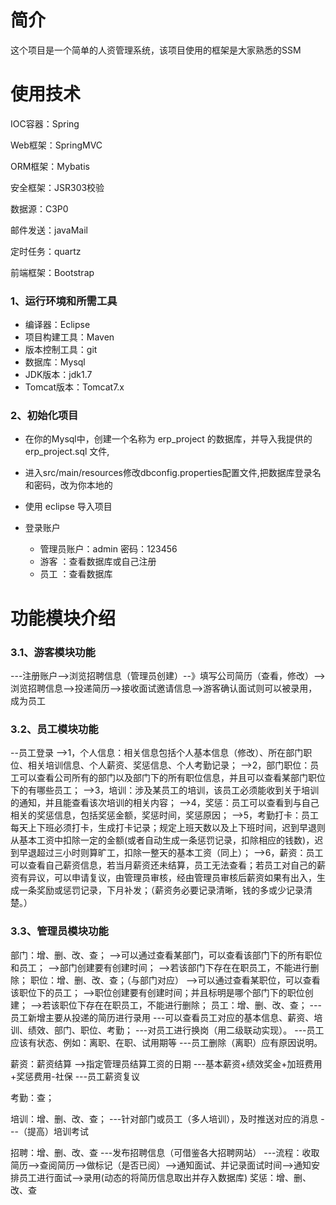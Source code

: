 # 简介
这个项目是一个简单的人资管理系统，该项目使用的框架是大家熟悉的SSM

# 使用技术
IOC容器：Spring

Web框架：SpringMVC

ORM框架：Mybatis

安全框架：JSR303校验

数据源：C3P0

邮件发送：javaMail

定时任务：quartz

前端框架：Bootstrap

### 1、运行环境和所需工具
* 编译器：Eclipse
* 项目构建工具：Maven
* 版本控制工具：git
* 数据库：Mysql
* JDK版本：jdk1.7
* Tomcat版本：Tomcat7.x

### 2、初始化项目
* 在你的Mysql中，创建一个名称为 erp_project 的数据库，并导入我提供的 erp_project.sql 文件,
* 进入src/main/resources修改dbconfig.properties配置文件,把数据库登录名和密码，改为你本地的
* 使用 eclipse 导入项目

* 登录账户
  * 管理员账户：admin 密码：123456
  * 游客 ：查看数据库或自己注册
  * 员工 ：查看数据库

# 功能模块介绍
### 3.1、游客模块功能
---注册账户-->浏览招聘信息（管理员创建）--》填写公司简历（查看，修改）-->浏览招聘信息-->投递简历-->接收面试邀请信息-->游客确认面试则可以被录用，成为员工

### 3.2、员工模块功能
--员工登录
-->1，个人信息：相关信息包括个人基本信息（修改）、所在部门职位、相关培训信息、个人薪资、奖惩信息、个人考勤记录；
-->2，部门职位：员工可以查看公司所有的部门以及部门下的所有职位信息，并且可以查看某部门职位下的有哪些员工；
-->3，培训：涉及某员工的培训，该员工必须能收到关于培训的通知，并且能查看该次培训的相关内容；
-->4，奖惩：员工可以查看到与自己相关的奖惩信息，包括奖惩金额，奖惩时间，奖惩原因；
-->5，考勤打卡：员工每天上下班必须打卡，生成打卡记录；规定上班天数以及上下班时间，迟到早退则从基本工资中扣除一定的金额(或者自动生成一条惩罚记录，扣除相应的钱数)，迟到早退超过三小时则算旷工，扣除一整天的基本工资（同上）；
-->6，薪资：员工可以查看自己薪资信息，若当月薪资还未结算，员工无法查看；若员工对自己的薪资有异议，可以申请复议，由管理员审核，经由管理员审核后薪资如果有出入，生成一条奖励或惩罚记录，下月补发；（薪资务必要记录清晰，钱的多或少记录清楚。）

### 3.3、管理员模块功能
部门：增、删、改、查；
-->可以通过查看某部门，可以查看该部门下的所有职位和员工；
-->部门创建要有创建时间；
-->若该部门下存在在职员工，不能进行删除；
职位：增、删、改、查；（与部门对应）
-->可以通过查看某职位，可以查看该职位下的员工；
-->职位创建要有创建时间；并且标明是哪个部门下的职位创建；
-->若该职位下存在在职员工，不能进行删除；
员工：增、删、改、查；
---员工新增主要从投递的简历进行录用
---可以查看员工对应的基本信息、薪资、培训、绩效、部门、职位、考勤；
---对员工进行换岗（用二级联动实现）。
---员工应该有状态、例如：离职、在职、试用期等
---员工删除（离职）应有原因说明。

薪资：薪资结算
-->指定管理员结算工资的日期
---基本薪资+绩效奖金+加班费用+奖惩费用-社保
---员工薪资复议

考勤：查；

培训：增、删、改、查；
---针对部门或员工（多人培训），及时推送对应的消息
---（提高）培训考试

招聘：增、删、改、查
---发布招聘信息（可借鉴各大招聘网站）
  ---流程：收取简历-->查阅简历-->做标记（是否已阅）-->通知面试、并记录面试时间-->通知安排员工进行面试-->录用(动态的将简历信息取出并存入数据库)
奖惩：增、删、改、查